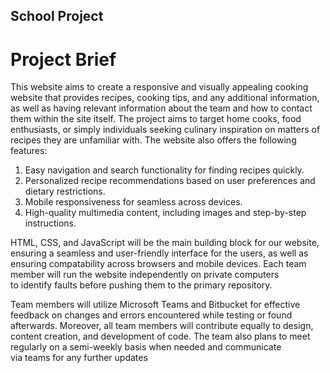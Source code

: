 School Project
-------------

Project Brief
============

This website aims to create a responsive and visually appealing cooking website that provides recipes, cooking tips, and any additional information, as well as having relevant information about the team and how to contact them within the site itself. The project aims to target home cooks, food enthusiasts, or simply individuals seeking culinary inspiration on matters of recipes they are unfamiliar with. The website also offers the following features:

1. Easy navigation and search functionality for finding recipes quickly.
2. Personalized recipe recommendations based on user preferences and dietary restrictions.
3. Mobile responsiveness for seamless across devices.
4. High-quality multimedia content, including images and step-by-step instructions.

HTML, CSS, and JavaScript will be the main building block for our website, ensuring a seamless and user-friendly interface for the users, as well as ensuring compatability across browsers and mobile devices. Each team member will run the website independently on private computers to identify faults before pushing them to the primary repository.

Team members will utilize Microsoft Teams and Bitbucket for effective feedback on changes and errors encountered while testing or found afterwards. Moreover, all team members will contribute equally to design, content creation, and development of code. The team also plans to meet regularly on a semi-weekly basis when needed and communicate via teams for any further updates
